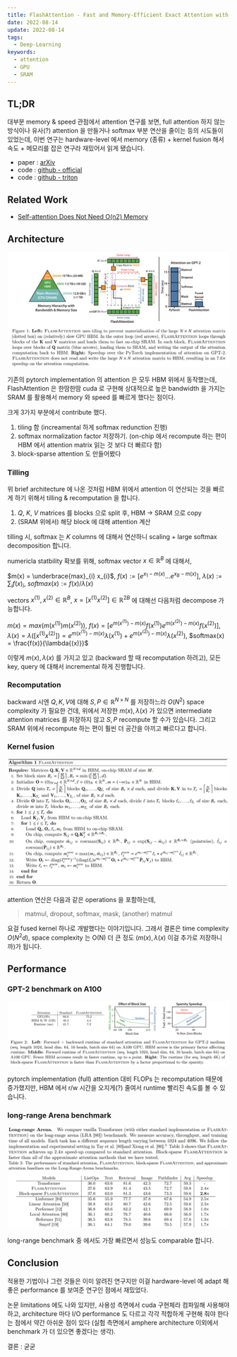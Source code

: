 ```yaml
---
title: FlashAttention - Fast and Memory-Efficient Exact Attention with IO-Awareness
date: 2022-08-14
update: 2022-08-14
tags:
  - Deep-Learning
keywords:
  - attention
  - GPU
  - SRAM
---
```


## TL;DR

대부분 memory & speed 관점에서 attention 연구를 보면, full attention 하지 않는 방식이나 유사(?) attention 을 만들거나 softmax 부분 연산을 줄이는 등의 시도들이 있었는데, 이번 연구는 hardware-level 에서 memory (종류) + kernel fusion 해서 속도 + 메모리를 잡은 연구라 재밌어서 읽게 됐습니다.

* paper : [arXiv](https://arxiv.org/abs/2205.14135)
* code : [github - official](https://github.com/HazyResearch/flash-attention)
* code : [github - triton](https://github.com/openai/triton/blob/master/python/tutorials/06-fused-attention.py)

## Related Work

* [Self-attention Does Not Need O(n2) Memory](https://arxiv.org/abs/2112.05682)

## Architecture

![img](./overview.png)

기존의 pytorch implementation 의 attention 은 모두 HBM 위에서 동작했는데, FlashAttention 은 한땀한땀 cuda 로 구현해 상대적으로 높은 bandwidth 을 가지는 SRAM 를 활용해서 memory 와 speed 를 빠르게 했다는 점이다.

크게 3가지 부분에서 contribute 했다.

1. tiling 함 (increamental 하게 softmax redunction 진행)
2. softmax normalization factor 저장하기. (on-chip 에서 recompute 하는 편이 HBM 에서 attention matrix 읽는 것 보다 더 빠르다 함)
3. block-sparse attention 도 만들어봤다

### Tilling

위 brief architecture 에 나온 것처럼 HBM 위에서 attention 이 연산되는 것을 빠르게 하기 위해서 tilling & recomputation 을 합니다.

1. $Q$, $K$, $V$ matrices 를 blocks 으로 split 후, HBM -> SRAM 으로 copy
2. (SRAM 위에서) 해당 block 에 대해 attention 계산

tilling 시, softmax 는 $K$ columns 에 대해서 연산하니 scaling + large softmax decomposition 합니다.

numericla statbility 확보를 위해, softmax vector $x \in \mathbb{R}^{B}$ 에 대해서,

$m(x) = \underbrace{max}_{i} x_{i}$, $f(x) := [e^{x_{1} - m(x)} ... e^{x_{B} - m(x)}]$, $\lambda(x) := \sum_{i} f(x)_{i}$, $softmax(x) := f(x) / \lambda(x)$

vectors $x^{(1)}, x^{(2)} \in \mathbb{R}^{B}$, $x = [x^{(1)} x^{(2)}] \in \mathbb{R}^{2B}$ 에 대해선 다음처럼 decompose 가능합니다.

$m(x) = max(m(x^{(1)}) m(x^{(2)}))$, $f(x) = [e^{m(x^{(1)}) - m(x)} f(x^{(1)}) e^{m(x^{(2)}) - m(x)} f(x^{(2)})]$, $\lambda(x) = \lambda([x^{(1)} x^{(2)}]) = e^{m(x^{(1)}) - m(x)} \lambda(x^{(1)}) + e^{m(x^{(2)}) - m(x)} \lambda(x^{(2)})$, $softmax(x) = \frac{f(x)}{\lambda{(x)}}$

이렇게 $m(x), \lambda{(x)}$ 를 가지고 있고 (backward 할 때 recomputation 하려고), 모든 key, query 에 대해서 incremental 하게 진행합니다.

### Recomputation

backward 시엔 $Q, K, V$에 대해 $S, P \in \mathbb{R}^{N \times N}$ 를 저장하느라 $O(N^2)$ space complexity 가 필요한 건데, 위에서 저장한 $m(x), \lambda{(x)}$ 가 있으면 intermediate attention matrices 를 저장하지 않고 $S, P$ recompute 할 수가 있습니다. 그리고 SRAM 위에서 recompute 하는 편이 훨씬 더 공간을 아끼고 빠르다고 합니다.

### Kernel fusion

![img](./flash_attention.png)

attention 연산은 다음과 같은 operations 을 포함하는데,

> matmul, dropout, softmax, mask, (another) matmul

요걸 fused kernel 하나로 개발했다는 이야기입니다. 그래서 결론은 time complexity $O(N^{2}d)$, space complexity 는 O(N) 더 큰 정도 ($m(x), \lambda{(x)}$ 이걸 추가로 저장하니까)가 됩니다.

## Performance

### GPT-2 benchmark on A100

![img](./speed_comparision.png)

pytorch implementation (full) attention 대비 FLOPs 는 recomputation 때문에 증가했지만, HBM 에서 r/w 시간을 오지게(?) 줄여서 runtime 빨리진 속도를 볼 수 있습니다.

### long-range Arena benchmark

![img](./long_range_benchmark.png)

long-range benchmark 중 에서도 가장 빠르면서 성능도 comparable 합니다.

## Conclusion

적용한 기법이나 그런 것들은 이미 알려진 연구지만 이걸 hardware-level 에 adapt 해 좋은 performance 를 보여준 연구인 점에서 재밌었다. 

논문 limitations 에도 나와 있지만, 사용성 측면에서 cuda 구현체라 컴파일해 사용해야 하고, architecture 마다 I/O performance 도 다르고 각각 적합하게 구현해 줘야 한다는 점에서 약간 아쉬운 점이 있다 (실험 측면에서 amphere architecture 이외에서 benchmark 가 더 있으면 좋겠다는 생각). 

결론 : 굳굳
